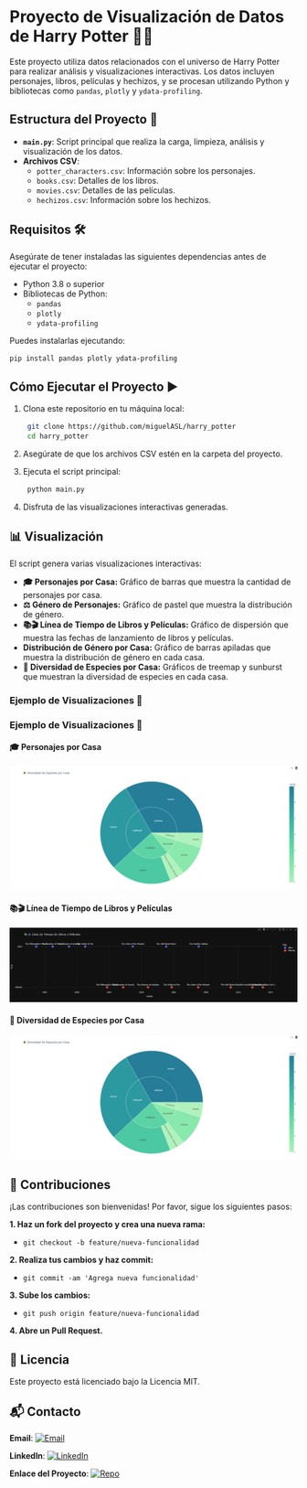 # Proyecto de Visualización de Datos de Harry Potter 🧙‍♂️

Este proyecto utiliza datos relacionados con el universo de Harry Potter para realizar análisis y visualizaciones interactivas. Los datos incluyen personajes, libros, películas y hechizos, y se procesan utilizando Python y bibliotecas como `pandas`, `plotly` y `ydata-profiling`.

## Estructura del Proyecto 📂

- **`main.py`**: Script principal que realiza la carga, limpieza, análisis y visualización de los datos.
- **Archivos CSV**:
  - `potter_characters.csv`: Información sobre los personajes.
  - `books.csv`: Detalles de los libros.
  - `movies.csv`: Detalles de las películas.
  - `hechizos.csv`: Información sobre los hechizos.

## Requisitos 🛠️

Asegúrate de tener instaladas las siguientes dependencias antes de ejecutar el proyecto:

- Python 3.8 o superior
- Bibliotecas de Python:
  - `pandas`
  - `plotly`
  - `ydata-profiling`

Puedes instalarlas ejecutando:

```bash
pip install pandas plotly ydata-profiling
```

## Cómo Ejecutar el Proyecto ▶️

1. Clona este repositorio en tu máquina local:

   ```bash
    git clone https://github.com/miguelASL/harry_potter
    cd harry_potter
   ```

2. Asegúrate de que los archivos CSV estén en la carpeta del proyecto.

3. Ejecuta el script principal:

   ```bash
    python main.py
   ```

4. Disfruta de las visualizaciones interactivas generadas.

## 📊 Visualización

El script genera varias visualizaciones interactivas:

- **🎓 Personajes por Casa:** Gráfico de barras que muestra la cantidad de personajes por casa.
- **⚖️ Género de Personajes:** Gráfico de pastel que muestra la distribución de género.
- **📚🎬 Línea de Tiempo de Libros y Películas:** Gráfico de dispersión que muestra las fechas de lanzamiento de libros y películas.
- **Distribución de Género por Casa:** Gráfico de barras apiladas que muestra la distribución de género en cada casa.
- **🌳 Diversidad de Especies por Casa:** Gráficos de treemap y sunburst que muestran la diversidad de especies en cada casa.

### Ejemplo de Visualizaciones 🌟

### Ejemplo de Visualizaciones 🌟

#### 🎓 Personajes por Casa
![Personajes por Casa](img/diversidad_especies.png)

#### 📚🎬 Línea de Tiempo de Libros y Películas
![Línea de Tiempo](img/libro_peliculas.png)

#### 🌳 Diversidad de Especies por Casa
![Diversidad de Especies](img/diversidad_especies.png)

## 🤝 Contribuciones

¡Las contribuciones son bienvenidas! Por favor, sigue los siguientes pasos:

**1. Haz un fork del proyecto y crea una nueva rama:**
    
- ``` git checkout -b feature/nueva-funcionalidad ```

**2. Realiza tus cambios y haz commit:**
- ```git commit -am 'Agrega nueva funcionalidad'```

**3. Sube los cambios:**
- ```git push origin feature/nueva-funcionalidad```

**4. Abre un Pull Request.**

## 📜 Licencia

Este proyecto está licenciado bajo la Licencia MIT.

## 📬 Contacto

**Email**: [![Email](https://img.shields.io/badge/Email-D14836?logo=gmail&logoColor=white)](mailto:msarmientolevy@gmail.com)

**LinkedIn**: [![LinkedIn](https://img.shields.io/badge/LinkedIn-%230077B5.svg?logo=linkedin&logoColor=white)](https://www.linkedin.com/in/miguel-sarmiento-levy)

**Enlace del Proyecto**: [![Repo](https://img.shields.io/badge/Repository-%23121011.svg?logo=github&logoColor=white)](https://github.com/miguelASL/harry_potter)